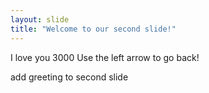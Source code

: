 ```yaml
---
layout: slide
title: "Welcome to our second slide!"
---
```

I love you 3000
Use the left arrow to go back!

add greeting to second slide
